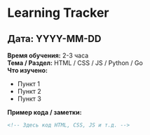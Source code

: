 # Learning Tracker

## Дата: YYYY-MM-DD
**Время обучения:** 2-3 часа  
**Тема / Раздел:** HTML / CSS / JS / Python / Go  
**Что изучено:**  
- Пункт 1  
- Пункт 2  
- Пункт 3  

**Пример кода / заметки:**  
```html
<!-- Здесь код HTML, CSS, JS и т.д. -->

